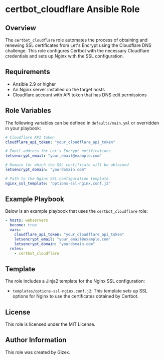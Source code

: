 # certbot_cloudflare Ansible Role

## Overview

The `certbot_cloudflare` role automates the process of obtaining and renewing SSL certificates from Let's Encrypt using the Cloudflare DNS challenge. This role configures Certbot with the necessary Cloudflare credentials and sets up Nginx with the SSL configuration.

## Requirements

- Ansible 2.9 or higher
- An Nginx server installed on the target hosts
- Cloudflare account with API token that has DNS edit permissions

## Role Variables

The following variables can be defined in `defaults/main.yml` or overridden in your playbook:

```yaml
# Cloudflare API token
cloudflare_api_token: "your_cloudflare_api_token"

# Email address for Let's Encrypt notifications
letsencrypt_email: "your_email@example.com"

# Domain for which the SSL certificate will be obtained
letsencrypt_domain: "yourdomain.com"

# Path to the Nginx SSL configuration template
nginx_ssl_template: "options-ssl-nginx.conf.j2"
```

## Example Playbook

Below is an example playbook that uses the `certbot_cloudflare` role:

```yaml
- hosts: webservers
  become: true
  vars:
    cloudflare_api_token: "your_cloudflare_api_token"
    letsencrypt_email: "your_email@example.com"
    letsencrypt_domain: "yourdomain.com"
  roles:
    - certbot_cloudflare
```

## Template

The role includes a Jinja2 template for the Nginx SSL configuration:

- `templates/options-ssl-nginx.conf.j2`: This template sets up SSL options for Nginx to use the certificates obtained by Certbot.

## License

This role is licensed under the MIT License.

## Author Information

This role was created by Gizex.
